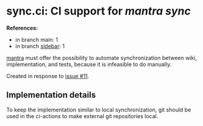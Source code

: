 # sync.ci: CI support for *mantra sync*

**References:**

- in branch main: 1
- in branch [sidebar](https://github.com/mhatzl/mantra/tree/sidebar): 1

[mantra](https://github.com/mhatzl/mantra) must offer the possibility to automate
synchronization between wiki, implementation, and tests, because it is infeasible to do manually.

Created in response to [issue #11](https://github.com/mhatzl/mantra/issues/11).

## Implementation details

To keep the implementation similar to local synchronization, git should be used in the ci-actions
to make external git repositories local.
